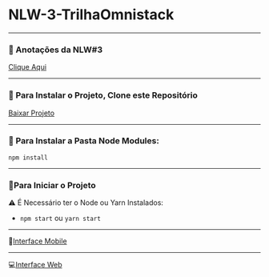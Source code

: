 # NLW-3-TrilhaOmnistack
***
### :bookmark_tabs: Anotações da NLW#3
[Clique Aqui](https://github.com/miguelhp373/NLW-3-TrilhaOmnistack/blob/main/Comandos.md)
***
### :beginner: Para Instalar o Projeto, Clone este Repositório 
[Baixar Projeto](https://github.com/miguelhp373/NLW-3-TrilhaOmnistack/archive/main.zip)
***
### :triangular_flag_on_post: Para Instalar a Pasta Node Modules:
`npm install`
***
### :checkered_flag:Para Iniciar o Projeto
:warning: É Necessário ter o Node ou Yarn Instalados:
- `npm start` ou `yarn start`
***
:iphone:[Interface Mobile](https://github.com/miguelhp373/NLW-3-TrilhaOmnistack/blob/main/Mobile.md)
***
:computer:[Interface Web](https://github.com/miguelhp373/NLW-3-TrilhaOmnistack/blob/main/Web.md)
